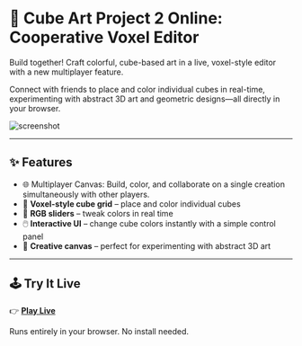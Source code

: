 # 🎨 Cube Art Project 2 Online: Cooperative Voxel Editor
Build together! Craft colorful, cube-based art in a live, voxel-style editor with a new multiplayer feature.

Connect with friends to place and color individual cubes in real-time, experimenting with abstract 3D art and geometric designs—all directly in your browser.

![screenshot](screenshot.png)

---

## ✨ Features

- 🌐 Multiplayer Canvas: Build, color, and collaborate on a single creation simultaneously with other players.
- 🧱 **Voxel-style cube grid** – place and color individual cubes
- 🌈 **RGB sliders** – tweak colors in real time
- 🖱️ **Interactive UI** – change cube colors instantly with a simple control panel
- 🎨 **Creative canvas** – perfect for experimenting with abstract 3D art

---

## 🕹 Try It Live

👉 **[Play Live](https://demensdeum.com/software/cube-art-project-2-online/)**

Runs entirely in your browser. No install needed.
